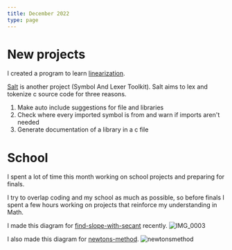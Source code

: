 ```yaml
---
title: December 2022
type: page
---
```


# New projects
I created a program to learn [linearization](https://github.com/JakeRoggenbuck/linearization).

[Salt](https://github.com/JakeRoggenbuck/salt) is another project (Symbol And Lexer Toolkit). Salt aims to lex and tokenize c source code for three reasons.
1. Make auto include suggestions for file and libraries
2. Check where every imported symbol is from and warn if imports aren't needed
3. Generate documentation of a library in a c file

# School
I spent a lot of time this month working on school projects and preparing for finals.

I try to overlap coding and my school as much as possible, so before finals I spent a few hours working on projects that reinforce my understanding in Math.

I made this diagram for [find-slope-with-secant](https://github.com/JakeRoggenbuck/find-slope-with-secant) recently.
![IMG_0003](https://user-images.githubusercontent.com/35516367/210162752-96bee4b3-bbef-461c-9ca4-414f1c892c01.jpg)

I also made this diagram for [newtons-method](https://github.com/JakeRoggenbuck/newtons-method).
![newtonsmethod](https://user-images.githubusercontent.com/35516367/210165782-5b459eb8-0933-4a78-8dd8-d5bb521e8997.png)
